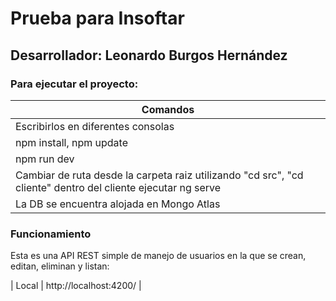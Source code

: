   
# Prueba para Insoftar
## Desarrollador: Leonardo Burgos Hernández

### Para ejecutar el proyecto:
| Comandos |
| ------ |
| Escribirlos en diferentes consolas |
| npm install, npm update |
| npm run dev |
| Cambiar de ruta desde la carpeta raiz utilizando "cd src", "cd cliente" dentro del cliente ejecutar ng serve |
| La DB se encuentra alojada en Mongo Atlas |

### Funcionamiento
Esta es una API REST simple de manejo de usuarios en la que se crean, editan, eliminan y listan:

| Local | http://localhost:4200/ |
